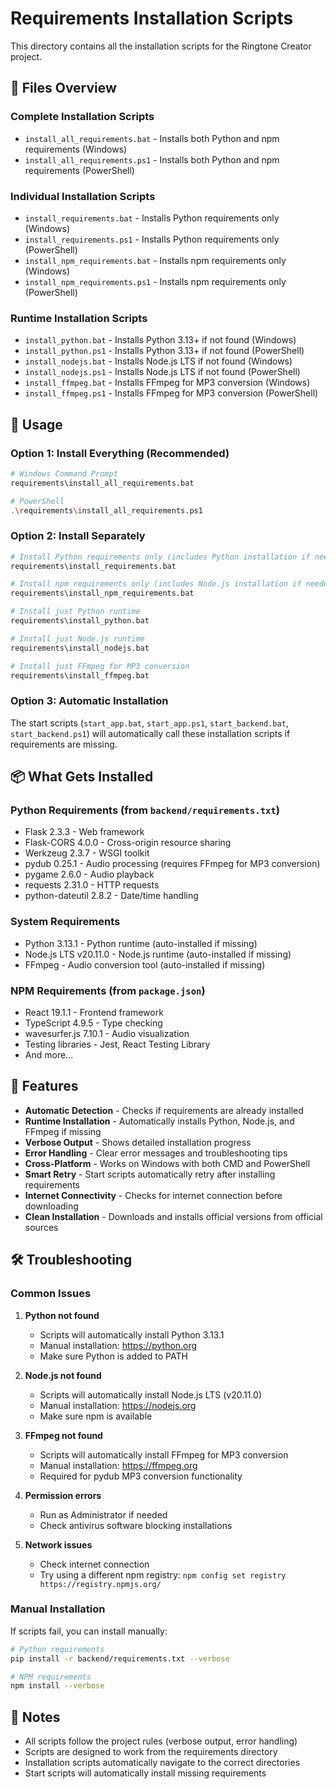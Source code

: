 # Requirements Installation Scripts

This directory contains all the installation scripts for the Ringtone Creator project.

## 📁 Files Overview

### **Complete Installation Scripts**
- `install_all_requirements.bat` - Installs both Python and npm requirements (Windows)
- `install_all_requirements.ps1` - Installs both Python and npm requirements (PowerShell)

### **Individual Installation Scripts**
- `install_requirements.bat` - Installs Python requirements only (Windows)
- `install_requirements.ps1` - Installs Python requirements only (PowerShell)
- `install_npm_requirements.bat` - Installs npm requirements only (Windows)
- `install_npm_requirements.ps1` - Installs npm requirements only (PowerShell)

### **Runtime Installation Scripts**
- `install_python.bat` - Installs Python 3.13+ if not found (Windows)
- `install_python.ps1` - Installs Python 3.13+ if not found (PowerShell)
- `install_nodejs.bat` - Installs Node.js LTS if not found (Windows)
- `install_nodejs.ps1` - Installs Node.js LTS if not found (PowerShell)
- `install_ffmpeg.bat` - Installs FFmpeg for MP3 conversion (Windows)
- `install_ffmpeg.ps1` - Installs FFmpeg for MP3 conversion (PowerShell)

## 🚀 Usage

### **Option 1: Install Everything (Recommended)**
```bash
# Windows Command Prompt
requirements\install_all_requirements.bat

# PowerShell
.\requirements\install_all_requirements.ps1
```

### **Option 2: Install Separately**
```bash
# Install Python requirements only (includes Python installation if needed)
requirements\install_requirements.bat

# Install npm requirements only (includes Node.js installation if needed)
requirements\install_npm_requirements.bat

# Install just Python runtime
requirements\install_python.bat

# Install just Node.js runtime
requirements\install_nodejs.bat

# Install just FFmpeg for MP3 conversion
requirements\install_ffmpeg.bat
```

### **Option 3: Automatic Installation**
The start scripts (`start_app.bat`, `start_app.ps1`, `start_backend.bat`, `start_backend.ps1`) will automatically call these installation scripts if requirements are missing.

## 📦 What Gets Installed

### **Python Requirements** (from `backend/requirements.txt`)
- Flask 2.3.3 - Web framework
- Flask-CORS 4.0.0 - Cross-origin resource sharing
- Werkzeug 2.3.7 - WSGI toolkit
- pydub 0.25.1 - Audio processing (requires FFmpeg for MP3 conversion)
- pygame 2.6.0 - Audio playback
- requests 2.31.0 - HTTP requests
- python-dateutil 2.8.2 - Date/time handling

### **System Requirements**
- Python 3.13.1 - Python runtime (auto-installed if missing)
- Node.js LTS v20.11.0 - Node.js runtime (auto-installed if missing)
- FFmpeg - Audio conversion tool (auto-installed if missing)

### **NPM Requirements** (from `package.json`)
- React 19.1.1 - Frontend framework
- TypeScript 4.9.5 - Type checking
- wavesurfer.js 7.10.1 - Audio visualization
- Testing libraries - Jest, React Testing Library
- And more...

## 🔧 Features

- **Automatic Detection** - Checks if requirements are already installed
- **Runtime Installation** - Automatically installs Python, Node.js, and FFmpeg if missing
- **Verbose Output** - Shows detailed installation progress
- **Error Handling** - Clear error messages and troubleshooting tips
- **Cross-Platform** - Works on Windows with both CMD and PowerShell
- **Smart Retry** - Start scripts automatically retry after installing requirements
- **Internet Connectivity** - Checks for internet connection before downloading
- **Clean Installation** - Downloads and installs official versions from official sources

## 🛠️ Troubleshooting

### **Common Issues**

1. **Python not found**
   - Scripts will automatically install Python 3.13.1
   - Manual installation: https://python.org
   - Make sure Python is added to PATH

2. **Node.js not found**
   - Scripts will automatically install Node.js LTS (v20.11.0)
   - Manual installation: https://nodejs.org
   - Make sure npm is available

3. **FFmpeg not found**
   - Scripts will automatically install FFmpeg for MP3 conversion
   - Manual installation: https://ffmpeg.org
   - Required for pydub MP3 conversion functionality

4. **Permission errors**
   - Run as Administrator if needed
   - Check antivirus software blocking installations

5. **Network issues**
   - Check internet connection
   - Try using a different npm registry: `npm config set registry https://registry.npmjs.org/`

### **Manual Installation**
If scripts fail, you can install manually:
```bash
# Python requirements
pip install -r backend/requirements.txt --verbose

# NPM requirements
npm install --verbose
```

## 📝 Notes

- All scripts follow the project rules (verbose output, error handling)
- Scripts are designed to work from the requirements directory
- Installation scripts automatically navigate to the correct directories
- Start scripts will automatically install missing requirements
